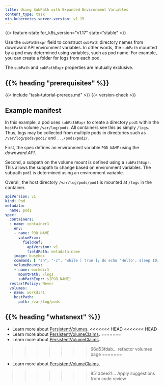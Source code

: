 ```yaml
---
title: Using SubPath with Expanded Environment Variables 
content_type: task
min-kubernetes-server-version: v1.15
---
```

{{< feature-state for_k8s_version="v1.17" state="stable" >}}

<!-- overview -->

Use the `subPathExpr` field to construct `subPath` directory names from
downward API environment variables. In other words, the `subPath` mounted by a pod may determined using variables, such as pod name. For example, you can create a folder for logs from each pod.

The `subPath` and `subPathExpr` properties are mutually exclusive.

## {{% heading "prerequisites" %}}

{{< include "task-tutorial-prereqs.md" >}} {{< version-check >}}

<!-- steps -->

## Example manifest

In this example, a pod uses `subPathExpr` to create a directory `pod1` within
the `hostPath` volume `/var/log/pods`. All containers see this as simply `/logs`. Thus, logs may be collected from multiple pods in directories such as `/var/log/pods/pod1/` and `.../pods/pod2/`.

First, the spec defines an environment variable `POD_NAME` using the _downward API_.

Second, a subpath on the volume mount is defined using a `subPathExpr`. This allows the subpath to change based on environment variables. The subpath `pod1` is determined using an environment variable. 

Overall, the host directory `/var/log/pods/pod1` is mounted at `/logs` in the container.


```yaml
apiVersion: v1
kind: Pod
metadata:
  name: pod1
spec:
  containers:
  - name: container1
    env:
    - name: POD_NAME
      valueFrom:
        fieldRef:
          apiVersion: v1
          fieldPath: metadata.name
    image: busybox
    command: [ "sh", "-c", "while [ true ]; do echo 'Hello'; sleep 10; done | tee -a /logs/hello.txt" ]
    volumeMounts:
    - name: workdir1
      mountPath: /logs
      subPathExpr: $(POD_NAME)
  restartPolicy: Never
  volumes:
  - name: workdir1
    hostPath:
      path: /var/log/pods
```

## {{% heading "whatsnext" %}}

* Learn more about [PersistentVolumes](/docs/concepts/storage/persistent-volumes/).
<<<<<<< HEAD
<<<<<<< HEAD
* Learn more about [PersistentVolumeClaims](/docs/concepts/storage/persistent-volumes/#persistentvolumeclaims).
=======
* Learn more about [PersistentVolumeClaims](/docs/concepts/storage/persistent-volumes/#persistentvolumeclaims).
>>>>>>> 66d53fdab... refactor volumes page
=======
* Learn more about [PersistentVolumeClaims](/docs/concepts/storage/persistent-volumes/#persistentvolumeclaims).
>>>>>>> 851d4ee21... Apply suggestions from code review
